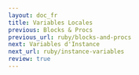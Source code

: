```yaml
---
layout: doc_fr
title: Variables Locales
previous: Blocks & Procs
previous_url: ruby/blocks-and-procs
next: Variables d'Instance 
next_url: ruby/instance-variables
review: true
---
```

